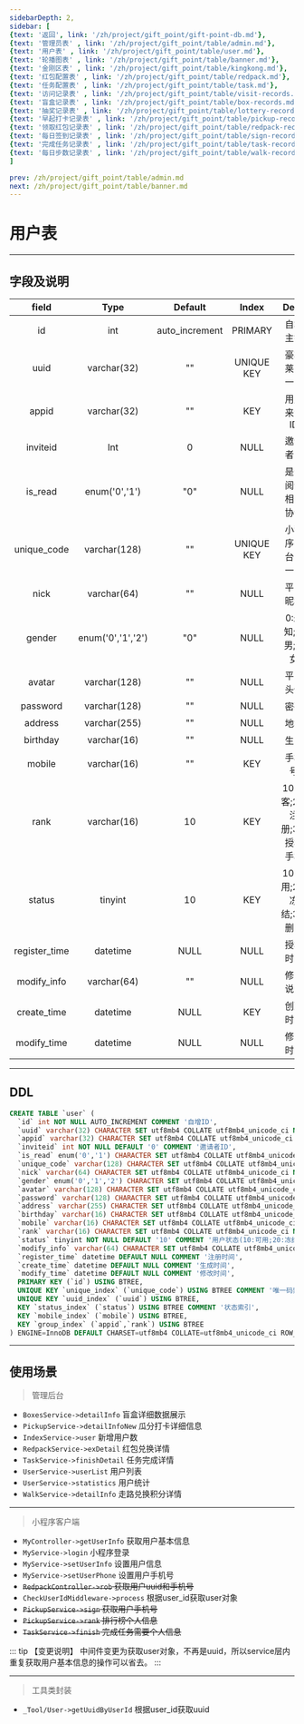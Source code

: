 ```yaml
---
sidebarDepth: 2,
sidebar: [
{text: '返回', link: '/zh/project/gift_point/gift-point-db.md'},
{text: '管理员表' , link: '/zh/project/gift_point/table/admin.md'},
{text: '用户表' , link: '/zh/project/gift_point/table/user.md'},
{text: '轮播图表' , link: '/zh/project/gift_point/table/banner.md'},
{text: '金刚区表' , link: '/zh/project/gift_point/table/kingkong.md'},
{text: '红包配置表' , link: '/zh/project/gift_point/table/redpack.md'},
{text: '任务配置表' , link: '/zh/project/gift_point/table/task.md'},
{text: '访问记录表' , link: '/zh/project/gift_point/table/visit-records.md'},
{text: '盲盒记录表' , link: '/zh/project/gift_point/table/box-records.md'},
{text: '抽奖记录表' , link: '/zh/project/gift_point/table/lottery-records.md'},
{text: '早起打卡记录表' , link: '/zh/project/gift_point/table/pickup-records.md'},
{text: '领取红包记录表' , link: '/zh/project/gift_point/table/redpack-records.md'},
{text: '每日签到记录表' , link: '/zh/project/gift_point/table/sign-records.md'},
{text: '完成任务记录表' , link: '/zh/project/gift_point/table/task-records.md'},
{text: '每日步数记录表' , link: '/zh/project/gift_point/table/walk-records.md'},
]

prev: /zh/project/gift_point/table/admin.md
next: /zh/project/gift_point/table/banner.md
---
```


# 用户表

---

## 字段及说明


|     field     |       Type        |    Default     |   Index    |            Desc             |
| :-----------: | :---------------: | :------------: | :--------: | :-------------------------: |
|      id       |        int        | auto_increment |  PRIMARY   |          自增主键           |
|     uuid      |    varchar(32)    |       ""       | UNIQUE KEY |        豪斯莱唯一ID         |
|     appid     |    varchar(32)    |       ""       |    KEY     |         用户来源ID          |
|   inviteid    |        Int        |       0        |    NULL    |          邀请者ID           |
|    is_read    |   enum('0','1')   |      "0"       |    NULL    |      是否阅读相关协议       |
|  unique_code  |   varchar(128)    |       ""       | UNIQUE KEY |      小程序平台唯一ID       |
|     nick      |    varchar(64)    |       ""       |    NULL    |          平台昵称           |
|    gender     | enum('0','1','2') |      "0"       |    NULL    |      0:未知;1:男;2:女       |
|    avatar     |   varchar(128)    |       ""       |    NULL    |          平台头像           |
|   password    |   varchar(128)    |       ""       |    NULL    |            密码             |
|    address    |   varchar(255)    |       ""       |    NULL    |            地址             |
|   birthday    |    varchar(16)    |       ""       |    NULL    |            生日             |
|    mobile     |    varchar(16)    |       ""       |    KEY     |           手机号            |
|     rank      |    varchar(16)    |       10       |    KEY     | 10:游客;20:注册;30:授权手机 |
|    status     |      tinyint      |       10       |    KEY     |   10:可用;20:冻结;30:删除   |
| register_time |     datetime      |      NULL      |    NULL    |          授权时间           |
|  modify_info  |    varchar(64)    |       ""       |    NULL    |          修改说明           |
|  create_time  |     datetime      |      NULL      |    KEY     |          创建时间           |
|  modify_time  |     datetime      |      NULL      |    NULL    |          修改时间           |

---


## DDL 

```sql
CREATE TABLE `user` (
  `id` int NOT NULL AUTO_INCREMENT COMMENT '自增ID',
  `uuid` varchar(32) CHARACTER SET utf8mb4 COLLATE utf8mb4_unicode_ci NOT NULL DEFAULT '8102202007022142549970' COMMENT '豪斯莱平台ID；8102xxxxxxxx9970',
  `appid` varchar(32) CHARACTER SET utf8mb4 COLLATE utf8mb4_unicode_ci NOT NULL DEFAULT '' COMMENT '用户来源平台',
  `inviteid` int NOT NULL DEFAULT '0' COMMENT '邀请者ID',
  `is_read` enum('0','1') CHARACTER SET utf8mb4 COLLATE utf8mb4_unicode_ci NOT NULL DEFAULT '0' COMMENT '是否阅读相关协议',
  `unique_code` varchar(128) CHARACTER SET utf8mb4 COLLATE utf8mb4_unicode_ci NOT NULL DEFAULT '' COMMENT '不同平台唯一码',
  `nick` varchar(64) CHARACTER SET utf8mb4 COLLATE utf8mb4_unicode_ci NOT NULL DEFAULT '' COMMENT '平台昵称',
  `gender` enum('0','1','2') CHARACTER SET utf8mb4 COLLATE utf8mb4_unicode_ci NOT NULL DEFAULT '0' COMMENT '0:未知;1:男;2:女',
  `avatar` varchar(128) CHARACTER SET utf8mb4 COLLATE utf8mb4_unicode_ci NOT NULL DEFAULT '' COMMENT '用户头像地址',
  `password` varchar(128) CHARACTER SET utf8mb4 COLLATE utf8mb4_unicode_ci NOT NULL DEFAULT '' COMMENT '密码',
  `address` varchar(255) CHARACTER SET utf8mb4 COLLATE utf8mb4_unicode_ci NOT NULL DEFAULT '' COMMENT '用户地址(国省市区)',
  `birthday` varchar(16) CHARACTER SET utf8mb4 COLLATE utf8mb4_unicode_ci NOT NULL DEFAULT '' COMMENT '用户生日',
  `mobile` varchar(16) CHARACTER SET utf8mb4 COLLATE utf8mb4_unicode_ci NOT NULL DEFAULT '' COMMENT '用户手机',
  `rank` varchar(16) CHARACTER SET utf8mb4 COLLATE utf8mb4_unicode_ci NOT NULL DEFAULT '10' COMMENT '用户身份(10:游客|20:已注册|30:已留手机号)',
  `status` tinyint NOT NULL DEFAULT '10' COMMENT '用户状态(10:可用;20:冻结;30:删除)',
  `modify_info` varchar(64) CHARACTER SET utf8mb4 COLLATE utf8mb4_unicode_ci NOT NULL DEFAULT '' COMMENT '该用户信息更改说明',
  `register_time` datetime DEFAULT NULL COMMENT '注册时间',
  `create_time` datetime DEFAULT NULL COMMENT '生成时间',
  `modify_time` datetime DEFAULT NULL COMMENT '修改时间',
  PRIMARY KEY (`id`) USING BTREE,
  UNIQUE KEY `unique_index` (`unique_code`) USING BTREE COMMENT '唯一码索引',
  UNIQUE KEY `uuid_index` (`uuid`) USING BTREE,
  KEY `status_index` (`status`) USING BTREE COMMENT '状态索引',
  KEY `mobile_index` (`mobile`) USING BTREE,
  KEY `group_index` (`appid`,`rank`) USING BTREE
) ENGINE=InnoDB DEFAULT CHARSET=utf8mb4 COLLATE=utf8mb4_unicode_ci ROW_FORMAT=COMPACT COMMENT='积分系统应用层用户信息表';
```

---

## 使用场景

> 管理后台

- `BoxesService->detailInfo` 盲盒详细数据展示
- `PickupService->detailInfoNew` 瓜分打卡详细信息
- `IndexService->user` 新增用户数
- `RedpackService->exDetail` 红包兑换详情
- `TaskService->finishDetail` 任务完成详情
- `UserService->userList` 用户列表
- `UserService->statistics` 用户统计
- `WalkService->detailInfo` 走路兑换积分详情
---

> 小程序客户端

- `MyController->getUserInfo` 获取用户基本信息
- `MyService->login` 小程序登录
- `MyService->setUserInfo` 设置用户信息
- `MyService->setUserPhone` 设置用户手机号
- ~~`RedpackController->rob` 获取用户uuid和手机号~~
- `CheckUserIdMiddleware->process` 根据user_id获取user对象
- ~~`PickupService->sign` 获取用户手机号~~
- ~~`PickupService->rank` 排行榜个人信息~~
- ~~`TaskService->finish` 完成任务需要个人信息~~

::: tip 【变更说明】
中间件变更为获取user对象，不再是uuid，所以service层内重复获取用户基本信息的操作可以省去。
:::


---

> 工具类封装

- `_Tool/User->getUuidByUserId` 根据user_id获取uuid